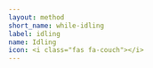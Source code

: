```yaml
---
layout: method
short_name: while-idling
label: idling
name: Idling
icon: <i class="fas fa-couch"></i>
---
```

